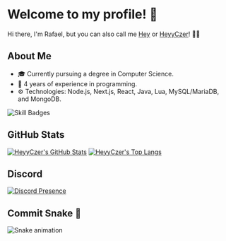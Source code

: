 # Welcome to my profile! 👋

Hi there, I'm Rafael, but you can also call me [Hey](https://github.com/HeyyCzer) or [HeyyCzer](https://github.com/HeyyCzer)! 👨‍💻

## About Me

- 🎓 Currently pursuing a degree in Computer Science.
- 💼 4 years of experience in programming.
- ⚙️ Technologies: Node.js, Next.js, React, Java, Lua, MySQL/MariaDB, and MongoDB.

![Skill Badges](https://skillicons.dev/icons?i=ts,js,html,css,react,nextjs,lua,java,mysql,mongodb,docker,linux)

## GitHub Stats

[![HeyyCzer's GitHub Stats](https://github-stats-heyyczer.vercel.app/api?username=HeyyCzer&show_icons=true&theme=github_dark&locale=en)](https://github.com/HeyyCzer)
[![HeyyCzer's Top Langs](https://github-stats-heyyczer.vercel.app/api/top-langs/?username=HeyyCzer&theme=github_dark&locale=en&layout=compact)](https://github.com/HeyyCzer)

## Discord

[![Discord Presence](https://lanyard.cnrad.dev/api/297439129090785280?hideActivity=whenNotUsed)](https://discord.com/users/297439129090785280)

## Commit Snake 🐍

![Snake animation](https://github.com/HeyyCzer/HeyyCzer/blob/output/dist/github-contribution-grid-snake-dark.svg)
